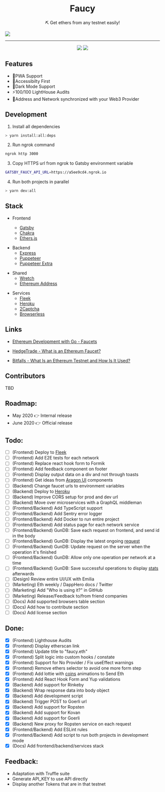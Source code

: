 <h1 align="center">Faucy</h1>
<p align="center">⛏ Get ethers from any testnet easily!</p>

<img src="https://i.ibb.co/Pj4mqFY/Captura-de-Pantalla-2020-04-18-a-la-s-14-26-13.png">

---

<div align="center">
  <img src="https://img.shields.io/github/issues/cine-estrenos/estrenos-web?style=for-the-badge">
  <img src="https://img.shields.io/github/issues-pr/cine-estrenos/estrenos-web?style=for-the-badge">
</div>

## Features

- 🔋PWA Support
- 🦮Accessibilty First
- 🌚Dark Mode Support
- ⚡100/100 LightHouse Audits
- 🔗Address and Network synchronized with your Web3 Provider

## Development

1. Install all dependencies

```bash
> yarn install:all:deps
```

2. Run ngrok command

```bash
ngrok http 3000
```

3. Copy HTTPS url from ngrok to Gatsby environment variable

```bash
GATSBY_FAUCY_API_URL=https://a5ee9cd4.ngrok.io
```

4. Run both projects in parallel

```bash
> yarn dev:all
```

## Stack

- Frontend

  - [Gatsby](https://www.gatsbyjs.org)
  - [Chakra](https://chakra-ui.com)
  - [Ethers.js](https://github.com/ethers-io/ethers.js)

* Backend
  - [Express](https://expressjs.com)
  - [Puppeteer](https://pptr.dev)
  - [Puppeteer Extra](https://github.com/berstend/puppeteer-extra)

- Shared
  - [Wretch](https://github.com/elbywan/wretch)
  - [Ethereum Address](https://www.npmjs.com/package/ethereum-address)

* Services
  - [Fleek](https://fleek.co)
  - [Heroku](https://www.heroku.com)
  - [2Captcha](https://2captcha.com)
  - [Browserless](https://www.browserless.io)

## Links

- [Ethereum Development with Go - Faucets](https://goethereumbook.org/faucets/)

- [HedgeTrade - What is an Ethereum Faucet?](https://hedgetrade.com/what-is-ethereum-faucet/)

- [Bitfalls - What Is an Ethereum Testnet and How Is It Used?](https://bitfalls.com/2018/05/31/what-is-an-ethereum-testnet-and-how-is-it-used/)

## Contributors

TBD

## Roadmap:

- May 2020 👉 Internal release
- June 2020 👉 Official release

## Todo:

- [ ] (Frontend) Deploy to [Fleek](https://fleek.co)
- [ ] (Frontend) Add E2E tests for each network
- [ ] (Frontend) Replace react hook form to Formik
- [ ] (Frontend) Add feedback component on footer
- [ ] (Frontend) Display output data on a div and not through toasts
- [ ] (Frontend) Get ideas from [Aragon UI](https://ui.aragon.org/) components
- [ ] (Backend) Change faucet urls to environment variables
- [ ] (Backend) Deploy to [Heroku](https://www.heroku.com)
- [ ] (Backend) Improve CORS setup for prod and dev url
- [ ] (Backend) Move over microservices with a GraphQL middleman
- [ ] (Frontend/Backend) Add TypeScript support
- [ ] (Frontend/Backend) Add Sentry error logger
- [ ] (Frontend/Backend) Add Docker to run entire project
- [ ] (Frontend/Backend) Add status page for each network service
- [ ] (Frontend/Backend) GunDB: Save each request on frontend, and send id in the body
- [ ] (Frontend/Backend) GunDB: Display the latest ongoing [request](https://i.ibb.co/c1v6SzK/Captura-de-Pantalla-2020-04-21-a-la-s-17-56-42.png)
- [ ] (Frontend/Backend) GunDB: Update request on the server when the operation it's finished
- [ ] (Frontend/Backend) GunDB: Allow only one operation per network at a time
- [ ] (Frontend/Backend) GunDB: Save successful operations to display [stats](https://i.ibb.co/HGZtYrH/Captura-de-Pantalla-2020-04-21-a-la-s-17-54-03.png) afterwards
- [ ] (Design) Review entire UI/UX with Emilia
- [ ] (Marketing) Eth weekly / DappHero docs / Twitter
- [ ] (Marketing) Add "Who is using it?" in GitHub
- [ ] (Marketing) Release/Feedback to/from friend companies
- [ ] (Docs) Add supported browsers table section
- [ ] (Docs) Add how to contribute section
- [ ] (Docs) Add license section

## Done:

- [x] (Frontend) Lighthouse Audits
- [x] (Frontend) Display etherscan link
- [x] (Frontend) Update title to "faucy.eth"
- [x] (Frontend) Split logic into custom hooks / constate
- [x] (Frontend) Support for No Provider / Fix useEffect warnings
- [x] (Frontend) Remove ethers selector to avoid one more form step
- [x] (Frontend) Add lottie with [coins](https://icons8.com/animated-icons/coins) animations to Send Eth
- [x] (Frontend) Add React Hook Form and Yup validations
- [x] (Backend) Add support for Rinkeby
- [x] (Backend) Wrap response data into body object
- [x] (Backend) Add development script
- [x] (Backend) Trigger POST to Goerli url
- [x] (Backend) Add support for Ropsten
- [x] (Backend) Add support for Kovan
- [x] (Backend) Add support for Goerli
- [x] (Backend) New proxy for Ropsten service on each request
- [x] (Frontend/Backend) Add ESLint rules
- [x] (Frontend/Backend) Add script to run both projects in development mode
- [x] (Docs) Add frontend/backend/services stack

## Feedback:

- Adaptation with Truffle suite
- Generate API_KEY to use API directly
- Display another Tokens that are in that testnet
